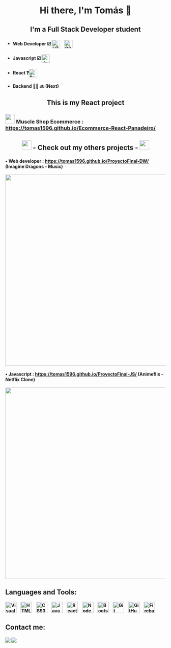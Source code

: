 <h1 align=center> Hi there, I'm Tomás 👋 </h1>


## <p align=center><b> I'm a Full Stack Developer student </p>

-  ####  Web Developer ☑️ <img align="center" alt="HTML5" width="26px" src="https://cdn.jsdelivr.net/gh/devicons/devicon/icons/html5/html5-original.svg" style="padding-right:10px;" /> <img align="center" alt="CSS3" width="26px" src="https://cdn.jsdelivr.net/gh/devicons/devicon/icons/css3/css3-original.svg" style="padding-right:10px;" />
- #### Javascript ☑️ <img align="center" alt="JavaScript" width="26px" src="https://cdn.jsdelivr.net/gh/devicons/devicon/icons/javascript/javascript-original.svg" style="padding-right:10px;" />
- #### React ❓<img align="center" alt="React" width="26px" src="https://cdn.jsdelivr.net/gh/devicons/devicon/icons/react/react-original.svg" style="padding-right:10px;" />
- #### Backend 👨‍💻  🔜  (Next)

## <p align=center><b> This is my React project </p>
### <img src="https://img.icons8.com/plasticine/60/undefined/rocket.png" width="30px"/> Muscle Shop Ecommerce : https://tomas1596.github.io/Ecommerce-React-Panadeiro/

## <p align=center><b> <img src="https://img.icons8.com/emoji/48/undefined/fire.png" width="30px"/> - Check out my others projects - <img src="https://img.icons8.com/emoji/48/undefined/fire.png" width="30px"/> </p>

• Web developer : https://tomas1596.github.io/ProyectoFinal-DW/ (Imagine Dragons - Music)
<br> <br />
<img src="https://i.ibb.co/1JHD0mC/DWPF.gif" width="600px"/>
<br> <br />
• Javascript : https://tomas1596.github.io/ProyectoFinal-JS/ (Animeflix - Netflix Clone)
<br> <br />
<img src="https://i.ibb.co/TmWdZwY/JSPF-1.gif" width="600px"/>


## Languages and Tools:

<img alt="Visual Studio Code" width="35px" src="https://cdn.jsdelivr.net/gh/devicons/devicon/icons/vscode/vscode-original.svg" style="padding-right:10px;" />
<img alt="HTML5" width="35px" src="https://cdn.jsdelivr.net/gh/devicons/devicon/icons/html5/html5-original.svg" style="padding-right:10px;" />
<img alt="CSS3" width="35px" src="https://cdn.jsdelivr.net/gh/devicons/devicon/icons/css3/css3-original.svg" style="padding-right:10px;" />
<img alt="JavaScript" width="35px" src="https://cdn.jsdelivr.net/gh/devicons/devicon/icons/javascript/javascript-original.svg" style="padding-right:10px;" />
<img alt="React" width="35px" src="https://cdn.jsdelivr.net/gh/devicons/devicon/icons/react/react-original.svg" style="padding-right:10px;" />
<img alt="Node.js" width="35px" src="https://cdn.jsdelivr.net/gh/devicons/devicon/icons/nodejs/nodejs-original.svg" style="padding-right:10px;" />
<img alt="Bootstrap" width="35px" src="https://img.icons8.com/color/48/undefined/bootstrap.png" style="padding-right:10px;" />
<img alt="Git" width="35px" src="https://cdn.jsdelivr.net/gh/devicons/devicon/icons/git/git-original.svg" style="padding-right:10px;" />
<img alt="GitHub" width="35px" src="https://user-images.githubusercontent.com/3369400/139448065-39a229ba-4b06-434b-bc67-616e2ed80c8f.png" style="padding-right:10px;" />
<img alt="Firebase" width="35px"  src="https://img.icons8.com/color/48/undefined/firebase.png"/>

## Contact me:
[<img align=center src="https://img.shields.io/badge/LinkedIn-0077B5?style=for-the-badge&logo=linkedin&logoColor=white" />](https://www.linkedin.com/in/tom%C3%A1s-panadeiro-78698422a/)
[<img align=center src="https://img.shields.io/badge/Instagram-E4405F?style=for-the-badge&logo=instagram&logoColor=white" />](https://www.instagram.com/tomaspanadeiro/)
